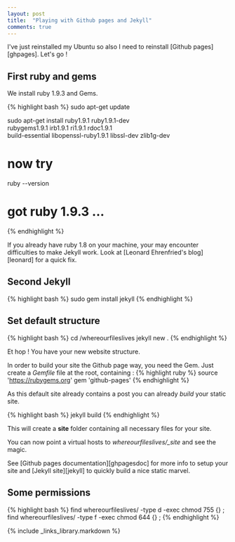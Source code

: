 ```yaml
---
layout: post
title:  "Playing with Github pages and Jekyll"
comments: true
---
```


I've just reinstalled my Ubuntu so also I need to reinstall [Github pages][ghpages]. Let's go !


## First ruby and gems

We install ruby 1.9.3 and Gems.

{% highlight bash %}
sudo apt-get update

sudo apt-get install ruby1.9.1 ruby1.9.1-dev \
  rubygems1.9.1 irb1.9.1 ri1.9.1 rdoc1.9.1 \
  build-essential libopenssl-ruby1.9.1 libssl-dev zlib1g-dev

# now try
ruby --version
# got ruby 1.9.3 ...
{% endhighlight %}

If you already have ruby 1.8 on your machine, your may encounter difficulties to make Jekyll work.
Look at [Leonard Ehrenfried's blog][leonard] for a quick fix.

## Second Jekyll

{% highlight bash %}
sudo gem install jekyll
{% endhighlight %}

## Set default structure

{% highlight bash %}
cd /whereourfileslives
jekyll new .
{% endhighlight %}

Et hop ! You have your new website structure.

In order to build your site the Github page way, you need the Gem.
Just create a _Gemfile_ file at the root, containing :
{% highlight ruby %}
source 'https://rubygems.org'
gem 'github-pages'
{% endhighlight %}

As this default site already contains a post you can already _build_ your static site.

{% highlight bash %}
jekyll build
{% endhighlight %}

This will create a __site__ folder containing all necessary files for your site.

You can now point a virtual hosts to *whereourfileslives/_site* and see the magic.

See [Github pages documentation][ghpagesdoc] for more info to setup your site and [Jekyll site][jekyll] to quickly build a nice static marvel.

## Some permissions

{% highlight bash %}
find whereourfileslives/ -type d -exec chmod 755 {} \;
find whereourfileslives/ -type f -exec chmod 644 {} \;
{% endhighlight %}

{% include _links_library.markdown %}
